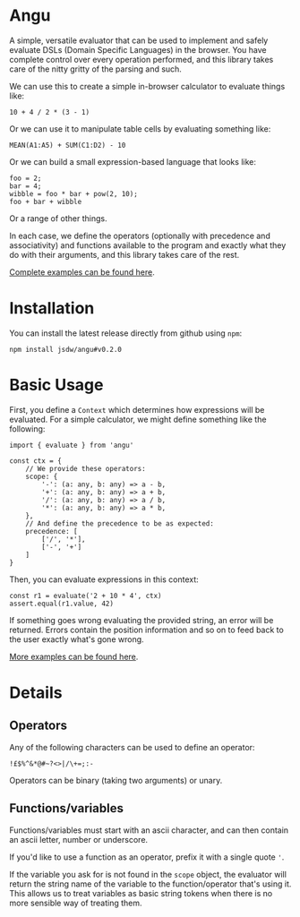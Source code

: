 # Angu

A simple, versatile evaluator that can be used to implement and safely evaluate DSLs (Domain Specific Languages)
in the browser. You have complete control over every operation performed, and this library takes care of the
nitty gritty of the parsing and such.

We can use this to create a simple in-browser calculator to evaluate things like:

```
10 + 4 / 2 * (3 - 1)
```

Or we can use it to manipulate table cells by evaluating something like:

```
MEAN(A1:A5) + SUM(C1:D2) - 10
```

Or we can build a small expression-based language that looks like:

```
foo = 2;
bar = 4;
wibble = foo * bar + pow(2, 10);
foo + bar + wibble
```

Or a range of other things.

In each case, we define the operators (optionally with precedence and associativity) and functions available
to the program and exactly what they do with their arguments, and this library takes care of the rest.

[Complete examples can be found here](https://github.com/jsdw/angu/blob/master/src/index.test.ts).

# Installation

You can install the latest release directly from github using `npm`:

```
npm install jsdw/angu#v0.2.0
```

# Basic Usage

First, you define a `Context` which determines how expressions will be evaluated. For a simple calculator,
we might define something like the following:

```
import { evaluate } from 'angu'

const ctx = {
    // We provide these operators:
    scope: {
        '-': (a: any, b: any) => a - b,
        '+': (a: any, b: any) => a + b,
        '/': (a: any, b: any) => a / b,
        '*': (a: any, b: any) => a * b,
    },
    // And define the precedence to be as expected:
    precedence: [
        ['/', '*'],
        ['-', '+']
    ]
}
```

Then, you can evaluate expressions in this context:

```
const r1 = evaluate('2 + 10 * 4', ctx)
assert.equal(r1.value, 42)
```

If something goes wrong evaluating the provided string, an error will be returned. Errors contain
the position information and so on to feed back to the user exactly what's gone wrong.

[More examples can be found here](https://github.com/jsdw/angu/blob/master/src/index.test.ts).

# Details

## Operators

Any of the following characters can be used to define an operator:

```
!£$%^&*@#~?<>|/\+=;:-
```

Operators can be binary (taking two arguments) or unary.

## Functions/variables

Functions/variables must start with an ascii character, and can then contain an ascii letter, number or underscore.

If you'd like to use a function as an operator, prefix it with a single quote `'`.

If the variable you ask for is not found in the `scope` object, the evaluator will return the string name of the
variable to the function/operator that's using it. This allows us to treat variables as basic string tokens when
there is no more sensible way of treating them.

